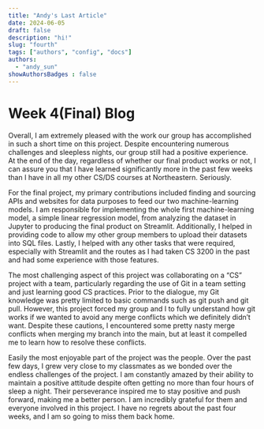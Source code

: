 ```yaml
---
title: "Andy's Last Article"
date: 2024-06-05
draft: false
description: "hi!"
slug: "fourth"   
tags: ["authors", "config", "docs"]
authors:
  - "andy_sun"
showAuthorsBadges : false
---
```

# Week 4(Final) Blog 

Overall, I am extremely pleased with the work our group has accomplished in such a short time on this project. Despite encountering numerous challenges and sleepless nights, our group still had a positive experience. At the end of the day, regardless of whether our final product works or not, I can assure you that I have learned significantly more in the past few weeks than I have in all my other CS/DS courses at Northeastern. Seriously.

For the final project, my primary contributions included finding and sourcing APIs and websites for data purposes to feed our two machine-learning models. I am responsible for implementing the whole first machine-learning model, a simple linear regression model, from analyzing the dataset in Jupyter to producing the final product on Streamlit. Additionally, I helped in providing code to allow my other group members to upload their datasets into SQL files. Lastly, I helped with any other tasks that were required, especially with Streamlit and the routes as I had taken CS 3200 in the past and had some experience with those features. 
 
The most challenging aspect of this project was collaborating on a “CS” project with a team, particularly regarding the use of Git in a team setting and just learning good CS practices. Prior to the dialogue, my Git knowledge was pretty limited to basic commands such as git push and git pull. However, this project forced my group and I to fully understand how git works if we wanted to avoid any merge conflicts which we definitely didn’t want. Despite these cautions, I encountered some pretty nasty merge conflicts when merging my branch into the main, but at least it compelled me to learn how to resolve these conflicts.

Easily the most enjoyable part of the project was the people. Over the past few days, I grew very close to my classmates as we bonded over the endless challenges of the project. I am constantly amazed by their ability to maintain a positive attitude despite often getting no more than four hours of sleep a night. Their perseverance inspired me to stay positive and push forward, making me a better person. I am incredibly grateful for them and everyone involved in this project. I have no regrets about the past four weeks, and I am so going to miss them back home.


